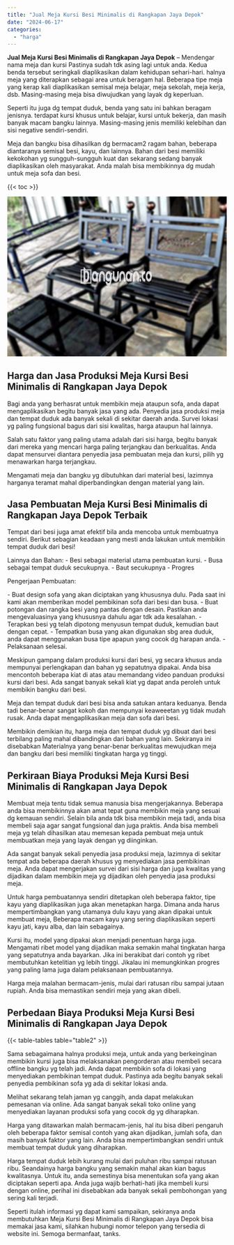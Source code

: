 ```yaml
---
title: "Jual Meja Kursi Besi Minimalis di Rangkapan Jaya Depok"
date: "2024-06-17"
categories: 
  - "harga"
---
```


**Jual Meja Kursi Besi Minimalis di Rangkapan Jaya Depok** – Mendengar nama meja dan kursi Pastinya sudah tdk asing lagi untuk anda. Kedua benda tersebut seringkali diaplikasikan dalam kehidupan sehari-hari. halnya meja yang diterapkan sebagai area untuk beragam hal. Beberapa tipe meja yang kerap kali diaplikasikan semisal meja belajar, meja sekolah, meja kerja, dsb. Masing-masing meja bisa diwujudkan yang layak dg keperluan.

Seperti itu juga dg tempat duduk, benda yang satu ini bahkan beragam jenisnya. terdapat kursi khusus untuk belajar, kursi untuk bekerja, dan masih banyak macam bangku lainnya. Masing-masing jenis memiliki kelebihan dan sisi negative sendiri-sendiri.

Meja dan bangku bisa dihasilkan dg bermacam2 ragam bahan, beberapa diantaranya semisal besi, kayu, dan lainnya. Bahan dari besi memiliki kekokohan yg sungguh-sungguh kuat dan sekarang sedang banyak diaplikasikan oleh masyarakat. Anda malah bisa membikinnya dg mudah untuk meja sofa dan besi.

{{< toc >}}

![Jual Meja Kursi Besi Minimalis di Rangkapan Jaya Depok](/images/jual-meja-besi-murah20.png)

## Harga dan Jasa Produksi Meja Kursi Besi Minimalis di Rangkapan Jaya Depok

Bagi anda yang berhasrat untuk membikin meja ataupun sofa, anda dapat mengaplikasikan begitu banyak jasa yang ada. Penyedia jasa produksi meja dan tempat duduk ada banyak sekali di sekitar daerah anda. Survei lokasi yg paling fungsional bagus dari sisi kwalitas, harga ataupun hal lainnya.

Salah satu faktor yang paling utama adalah dari sisi harga, begitu banyak dari mereka yang mencari harga paling terjangkau dan berkualitas. Anda dapat mensurvei diantara penyedia jasa pembuatan meja dan kursi, pilih yg menawarkan harga terjangkau.

Mengamati meja dan bangku yg dibutuhkan dari material besi, lazimnya harganya teramat mahal diperbandingkan dengan material yang lain.

## Jasa Pembuatan Meja Kursi Besi Minimalis di Rangkapan Jaya Depok Terbaik

Tempat dari besi juga amat efektif bila anda mencoba untuk membuatnya sendiri. Berikut sebagian keadaan yang mesti anda lakukan untuk membikin tempat duduk dari besi!

Lainnya dan Bahan: - Besi sebagai material utama pembuatan kursi. - Busa sebagai tempat duduk secukupnya. - Baut secukupnya - Progres

Pengerjaan Pembuatan:

\- Buat design sofa yang akan diciptakan yang khususnya dulu. Pada saat ini kami akan memberikan model pembikinan sofa dari besi dan busa. - Buat potongan dan rangka besi yang pantas dengan desain. Pastikan anda mengevaluasinya yang khususnya dahulu agar tdk ada kesalahan. - Terapkan besi yg telah dipotong menyusun tempat duduk, kemudian baut dengan cepat. - Tempatkan busa yang akan digunakan sbg area duduk, anda dapat menggunakan busa tipe apapun yang cocok dg harapan anda. - Pelaksanaan selesai.

Meskipun gampang dalam produksi kursi dari besi, yg secara khusus anda mempunyai perlengkapan dan bahan yg sepatutnya dipakai. Anda bisa mencontoh beberapa kiat di atas atau memandang video panduan produksi kursi dari besi. Ada sangat banyak sekali kiat yg dapat anda peroleh untuk membikin bangku dari besi.

Meja dan tempat duduk dari besi bisa anda satukan antara keduanya. Benda tadi benar-benar sangat kokoh dan mempunyai keaweeetan yg tidak mudah rusak. Anda dapat mengaplikasikan meja dan sofa dari besi.

Membikin demikian itu, harga meja dan tempat duduk yg dibuat dari besi terbilang paling mahal dibandingkan dari bahan yang lain. Sekiranya ini disebabkan Materialnya yang benar-benar berkualitas mewujudkan meja dan bangku dari besi memiliki tingkatan harga yg tinggi.

## Perkiraan Biaya Produksi Meja Kursi Besi Minimalis di Rangkapan Jaya Depok

Membuat meja tentu tidak semua manusia bisa mengerjakannya. Beberapa anda bisa membikinnya akan amat tepat guna membikin meja yang sesuai dg kemauan sendiri. Selain bila anda tdk bisa membikin meja tadi, anda bisa membeli saja agar sangat fungsional dan juga praktis. Anda bisa membeli meja yg telah dihasilkan atau memesan kepada pembuat meja untuk membuatkan meja yang layak dengan yg diinginkan.

Ada sangat banyak sekali penyedia jasa produksi meja, lazimnya di sekitar tempat ada beberapa daerah khusus yg menyediakan jasa pembikinan meja. Anda dapat mengerjakan survei dari sisi harga dan juga kwalitas yang dijadikan dalam membikin meja yg dijadikan oleh penyedia jasa produksi meja.

Untuk harga pembuatannya sendiri ditetapkan oleh beberapa faktor, tipe kayu yang diaplikasikan juga akan menetapkan harga. Dimana anda harus mempertimbangkan yang utamanya dulu kayu yang akan dipakai untuk membuat meja, Beberapa macam kayu yang sering diaplikasikan seperti kayu jati, kayu alba, dan lain sebagainya.

Kursi itu, model yang dipakai akan menjadi penentuan harga juga. Mengamati ribet model yang dijadikan maka semakin mahal tingkatan harga yang sepatutnya anda bayarkan. Jika ini berakibat dari contoh yg ribet membutuhkan ketelitian yg lebih tinggi. Jikalau ini memungkinkan progres yang paling lama juga dalam pelaksanaan pembuatannya.

Harga meja malahan bermacam-jenis, mulai dari ratusan ribu sampai jutaan rupiah. Anda bisa memastikan sendiri meja yang akan dibeli.

## Perbedaan Biaya Produksi Meja Kursi Besi Minimalis di Rangkapan Jaya Depok

{{< table-tables table="table2" >}}

Sama sebagaimana halnya produksi meja, untuk anda yang berkeinginan membikin kursi juga bisa melaksanakan pengorderan atau membeli secara offline bangku yg telah jadi. Anda dapat membikin sofa di lokasi yang menyediakan pembikinan tempat duduk. Pastinya ada begitu banyak sekali penyedia pembikinan sofa yg ada di sekitar lokasi anda.

Melihat sekarang telah jaman yg canggih, anda dapat melakukan pemesanan via online. Ada sangat banyak sekali toko online yang menyediakan layanan produksi sofa yang cocok dg yg diharapkan.

Harga yang ditawarkan malah bermacam-jenis, hal itu bisa diberi pengaruh oleh beberapa faktor semisal contoh yang akan dijadikan, jumlah sofa, dan masih banyak faktor yang lain. Anda bisa mempertimbangkan sendiri untuk membuat tempat duduk yang diharapkan.

Harga tempat duduk lebih kurang mulai dari puluhan ribu sampai ratusan ribu. Seandainya harga bangku yang semakin mahal akan kian bagus kwalitasnya. Untuk itu, anda semestinya bisa menentukan sofa yang akan diciptakan seperti apa. Anda juga wajib berhati-hati jika membeli kursi dengan online, perihal ini disebabkan ada banyak sekali pembohongan yang sering kali terjadi.

Seperti itulah informasi yg dapat kami sampaikan, sekiranya anda membutuhkan Meja Kursi Besi Minimalis di Rangkapan Jaya Depok bisa memakai jasa kami, silahkan hubungi nomor telepon yang tersedia di website ini. Semoga bermanfaat, tanks.
